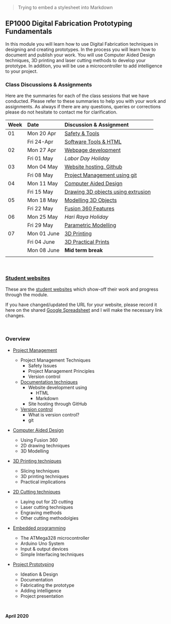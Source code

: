<link href="Antimony.css" rel="stylesheet"> </link>

> Trying to embed a stylesheet into Markdown

## EP1000 Digital Fabrication Prototyping Fundamentals

In this module you will learn how to use Digital Fabrication techniques in designing and creating prototypes.  In the process you will learn how to
document and publish your work.  You will use Computer Aided Design techniques, 3D printing and laser cutting methods to develop your prototype.  In addition,
you will be use a microcontroller to add intelligence to your project.

### Class Discussions & Assignments

Here are the summaries for each of the class sessions that we have conducted.  Please refer to these summaries to help you with your work and assignments.  As always if there are any questions, queries or corrections please do not hesitate to contact me for clarification.

|Week  |**Date**    | **Discussion & Assignment**       |
|:---|:---------- |:----------------------------------|
|01  |Mon 20 Apr  |[Safety & Tools](01_project_management.md) |
|    |Fri 24-Apr  |[Software Tools & HTML](01_project_management.md)|
|02  |Mon 27 Apr  |[Webpage development](02_documentation_techniques.md)|
|    |Fri 01 May  |*Labor Day Holiday*|
|03  |Mon 04 May  |[Website hosting, Github](025_website_development.md)|
|    |Fri 08 May  |[Project Management using git](03_version_control.md)|
|04  |Mon 11 May  |[Computer Aided Design](04_CAD.md)|
|    |Fri 15 May  |[Drawing 3D objects using extrusion](05_Fusion360.md)|
|05  |Mon 18 May  |[Modelling 3D Objects](06_3dmodelling.md)|
|    |Fri 22 May  |[Fusion 360 Features](07_F360Features.md)|
|06  |Mon 25 May  |*Hari Raya Holiday*|
|    |Fri 29 May  |[Parametric Modelling](08_ParametricDesign.md)|
|07  |Mon 01 June |[3D Printing](09_3DPrinting.md)|
|    |Fri 04 June |[3D Practical Prints]()|
|    |Mon 08 June |**Mid term break**|
|    |            |    |


&nbsp;

### [Student websites](2020S1_students.md)

These are the [student websites](2020S1_students.md) which show-off their work and progress through the module.

If you have changed/updated the URL for your website, please record it here on the shared [Google Spreadsheet](https://drive.google.com/file/d/1X9X7FhpFlZU25ybGc4Znd4XozB-3NqZJ/view?usp=sharing) and I will make the necessary link changes.

&nbsp;

### Overview

* [Project Management](01_project_management.md)
    * Project Management Techniques
        * Safety Issues
        * Project Management Principles
        * Version control
    * [Documentation techniques](02_documentation_techniques.md)
        * Website development using
            * HTML
            * Markdown
        * Site hosting through GitHub
    + [Version control](03_version_control.md)
        + What is version control?
        + git

* [Computer Aided Design](sorry.md)
    * Using Fusion 360
    * 2D drawing techniques
    * 3D Modelling

* [3D Printing techniques](sorry.md)
    * Slicing techniques
    * 3D printing techniques
    * Practical implications

* [2D Cutting techniques](sorry.md)
    * Laying out for 2D cutting
    * Laser cutting techniques
    * Engraving methods
    * Other cutting methodolgies

* [Embedded programming](sorry.md)
    * The ATMega328 microcontroller
    * Arduino Uno System
    * Input & output devices
    * Simple Interfacing techniques

* [Project Prototyping](sorry.md)
    * Ideation & Design
    * Documentation
    * Fabricating the prototype
    * Adding intelligence
    * Project presentation

&nbsp;

**April 2020**


